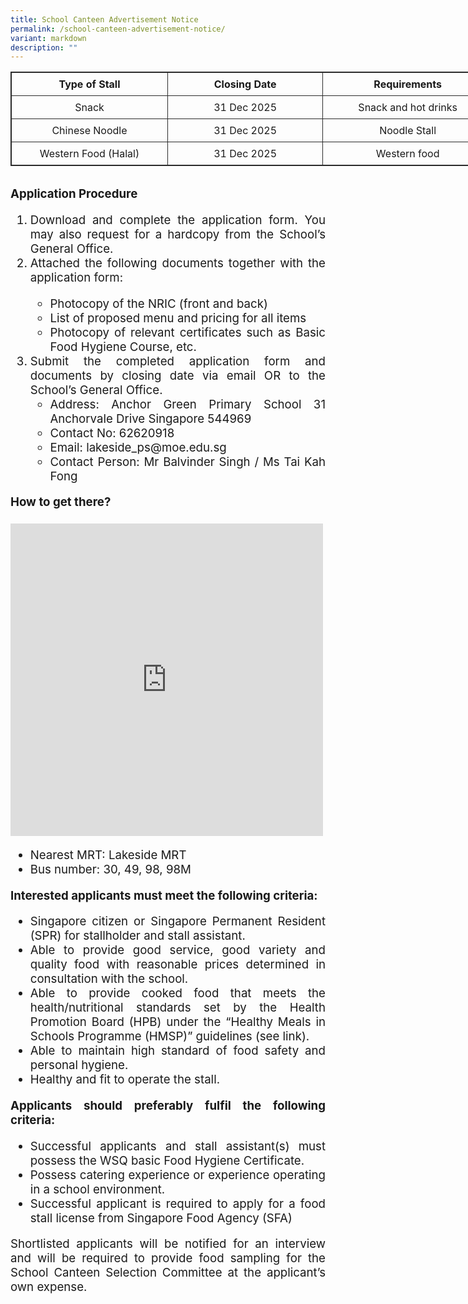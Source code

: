 ```yaml
---
title: School Canteen Advertisement Notice
permalink: /school-canteen-advertisement-notice/
variant: markdown
description: ""
---
```

<table style="border: 1px solid rgb(42, 42, 42); width: 773px;"><tbody>
<tr>
<td width="386" style="padding: 8px; text-align: center; vertical-align: middle; border: 1px solid rgb(42, 42, 42);"><b>Type of Stall</b></td>
<td width="386" style="padding: 8px; text-align: center; vertical-align: middle; border: 1px solid rgb(42, 42, 42);"><b>Closing Date</b></td>
<td width="386" style="padding: 8px; text-align: center; vertical-align: middle; border: 1px solid rgb(42, 42, 42);"><b>Requirements</b></td></tr>
<tr>
<td width="386" style="padding: 8px; text-align: center; vertical-align: middle; border: 1px solid rgb(42, 42, 42);">Snack</td>
<td width="386" style="padding: 8px; text-align: center; vertical-align: middle; border: 1px solid rgb(42, 42, 42);">31 Dec 2025</td>
<td width="386" style="padding: 8px; text-align: center; vertical-align: middle; border: 1px solid rgb(42, 42, 42);">Snack and hot drinks</td></tr>	
<tr>
<td width="386" style="padding: 8px; text-align: center; vertical-align: middle; border: 1px solid rgb(42, 42, 42);">Chinese Noodle</td>
<td width="386" style="padding: 8px; text-align: center; vertical-align: middle; border: 1px solid rgb(42, 42, 42);">31 Dec 2025</td>
<td width="386" style="padding: 8px; text-align: center; vertical-align: middle; border: 1px solid rgb(42, 42, 42);">Noodle Stall</td></tr>	
<tr>
<td width="386" style="padding: 8px; text-align: center; vertical-align: middle; border: 1px solid rgb(42, 42, 42);">Western Food (Halal)</td>
<td width="386" style="padding: 8px; text-align: center; vertical-align: middle; border: 1px solid rgb(42, 42, 42);">31 Dec 2025</td>
<td width="386" style="padding: 8px; text-align: center; vertical-align: middle; border: 1px solid rgb(42, 42, 42);">Western food</td></tr>	
</tbody></table>
<br>
<div style="font-size:14pt;" align="justify"><b>Application Procedure</b><br>
<ol>
<li>Download and complete the application form. You may also request for a hardcopy from the School’s General Office.</li>
<li>Attached the following documents together with the application form:</li>
<ul><li>Photocopy of the NRIC (front and back)</li>
<li>List of proposed menu and pricing for all items</li>
<li>Photocopy of relevant certificates such as Basic Food Hygiene Course, etc.</li></ul>
<li>Submit the completed application form and documents by closing date via email OR to the School’s General Office.
<ul><li>Address: Anchor Green Primary School 31 Anchorvale Drive Singapore 544969</li>
<li>Contact No: 62620918</li>
<li>Email:  lakeside_ps@moe.edu.sg</li>
<li>Contact Person: Mr Balvinder Singh / Ms Tai Kah Fong</li></ul></li></ol>
<b>How to get there?</b><br><br>
<div><iframe src="https://www.google.com/maps/embed?pb=!1m18!1m12!1m3!1d3988.7297146790297!2d103.71595831475399!3d1.338462599023807!2m3!1f0!2f0!3f0!3m2!1i1024!2i768!4f13.1!3m3!1m2!1s0x31da0fe57ab50757%3A0xd64b05e50228e75c!2sLakeside+Primary+School!5e0!3m2!1sen!2ssg!4v1562205773392!5m2!1sen!2ssg" width="550" height="400" frameborder="0" style="border: 0px; width: 500px; height: 500px;" allowfullscreen="" class="ive_eobj_center"></iframe></div>	
<ul><li>Nearest MRT: Lakeside MRT</li>
<li>Bus number: 30, 49, 98, 98M</li></ul>
<b>Interested applicants must meet the following criteria:</b><br>
<ul><li>Singapore citizen or Singapore Permanent Resident (SPR) for stallholder and stall assistant.</li>
<li>Able to provide good service, good variety and quality food with reasonable prices determined in consultation with the school.</li>
<li>Able to provide cooked food that meets the health/nutritional standards set by the Health Promotion Board (HPB) under the “Healthy Meals in Schools Programme (HMSP)” guidelines (see link).</li>
<li>Able to maintain high standard of food safety and personal hygiene.</li>
<li>Healthy and fit to operate the stall.</li></ul>
<b>Applicants should preferably fulfil the following criteria:</b><br>
<ul><li>Successful applicants and stall assistant(s) must possess the WSQ basic Food Hygiene Certificate.</li>
<li>Possess catering experience or experience operating in a school environment.</li>
<li>Successful applicant is required to apply for a food stall license from Singapore Food Agency (SFA)</li></ul>
Shortlisted applicants will be notified for an interview and will be required to provide food sampling for the School Canteen Selection Committee at the applicant’s own expense.</div>
